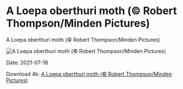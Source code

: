 # A Loepa oberthuri moth (© Robert Thompson/Minden Pictures)

A Loepa oberthuri moth (© Robert Thompson/Minden Pictures)

![A Loepa oberthuri moth (© Robert Thompson/Minden Pictures)](https://bing.com/th?id=OHR.LoepaOberthuri_EN-US7208560265_UHD.jpg&w=1024&h=576)

Date: 2021-07-18

Download 4k: [A Loepa oberthuri moth (© Robert Thompson/Minden Pictures)](https://bing.com/th?id=OHR.LoepaOberthuri_EN-US7208560265_UHD.jpg)

